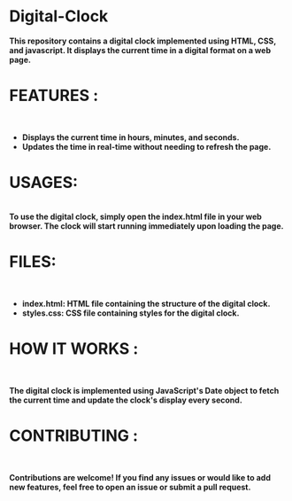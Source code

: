 # Digital-Clock
<b>This repository contains a digital clock implemented using HTML, CSS, and javascript. It displays the current time in a digital format on a web page.<br>

<b><h1>FEATURES :</h1><br>

* Displays the current time in hours, minutes, and seconds.<br>
* Updates the time in real-time without needing to refresh the page.<br>

<b><h1>USAGES:</h1><br>
To use the digital clock, simply open the index.html file in your web browser. The clock will start running immediately upon loading the page.<br>

<b><h1>FILES:</h1><br>
* index.html: HTML file containing the structure of the digital clock.<br>
* styles.css: CSS file containing styles for the digital clock.<br>

<b><h1>HOW IT WORKS :</h1><br>

The digital clock is implemented using JavaScript's Date object to fetch the current time and update the clock's display every second.<br>

<b><h1>CONTRIBUTING :</h1><br>

Contributions are welcome! If you find any issues or would like to add new features, feel free to open an issue or submit a pull request.
